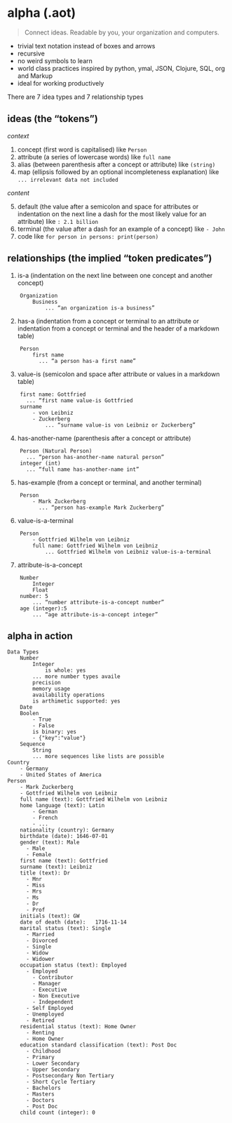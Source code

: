 # alpha (.aot)

> Connect ideas. Readable by you, your organization and computers.

- trivial text notation instead of boxes and arrows
- recursive
- no weird symbols to learn
- world class practices inspired by python, ymal, JSON, Clojure, SQL, org and Markup
- ideal for working productively

There are 7 idea types and 7 relationship types

## ideas (the “tokens”)

*context*

1. concept (first word is capitalised) like `Person`
2. attribute (a series of lowercase words) like `full name`
3. alias (between parenthesis after a concept or attribute) like `(string)`
4. map (ellipsis followed by an optional incompleteness explanation) like `... irrelevant data not included`

*content*

5. default (the value after a semicolon and space for attributes or indentation on the next line a dash for the most likely value for an attribute) like `: 2.1 billion`
6. terminal (the value after a dash for an example of a concept) like `- John`
7. code like `for person in persons: print(person)`

## relationships (the implied “token predicates”)

1. is-a (indentation on the next line between one concept and another concept)

```
    Organization
        Business
            ... “an organization is-a business”
```

2. has-a (indentation from a concept or terminal to an attribute or indentation from a concept or terminal and the header of a markdown table)

```
    Person
        first name
          ... “a person has-a first name”
```
3. value-is (semicolon and space after attribute or values in a markdown table)

```
    first name: Gottfried
      ... “first name value-is Gottfried
    surname
        - von Leibniz
        - Zuckerberg
            ... “surname value-is von Leibniz or Zuckerberg”
```
4. has-another-name (parenthesis after a concept or attribute)

```
    Person (Natural Person)
      ... “person has-another-name natural person”
    integer (int)
      ... “full name has-another-name int”
```
5. has-example (from a concept or terminal, and  another terminal)

```
    Person
        - Mark Zuckerberg
          ... “person has-example Mark Zuckerberg”
```
6. value-is-a-terminal

```
    Person
        - Gottfried Wilhelm von Leibniz
        full name: Gottfried Wilhelm von Leibniz
            ... Gottfried Wilhelm von Leibniz value-is-a-terminal
```
7. attribute-is-a-concept

```
    Number
        Integer
        Float
    number: 5
        ... “number attribute-is-a-concept number”
    age (integer):5
        ... “age attribute-is-a-concept integer”
```

## alpha in action

```
Data Types
    Number
        Integer
            is whole: yes
        ... more number types availe
        precision
        memory usage
        availability operations
        is arthimetic supported: yes
    Date
    Boolen
        - True
        - False
        is binary: yes
        - {"key":"value"}
    Sequence
        String
        ... more sequences like lists are possible
Country
    - Germany
    - United States of America
Person
    - Mark Zuckerberg
    - Gottfried Wilhelm von Leibniz
    full name (text): Gottfried Wilhelm von Leibniz
    home language (text): Latin
        - German
        - French
        - ...
    nationality (country): Germany
    birthdate (date): 1646-07-01
    gender (text): Male
      - Male
      - Female
    first name (text): Gottfried
    surname (text): Leibniz
    title (text): Dr
      - Mnr
      - Miss
      - Mrs
      - Ms
      - Dr
      - Prof
    initials (text): GW
    date of death (date): 	1716-11-14 
    marital status (text): Single
      - Married
      - Divorced
      - Single
      - Widow
      - Widower
    occupation status (text): Employed
      - Employed
        - Contributor
        - Manager
        - Executive
        - Non Executive
        - Independent
      - Self Employed
      - Unemployed
      - Retired
    residential status (text): Home Owner
      - Renting
      - Home Owner
    education standard classification (text): Post Doc
      - Childhood
      - Primary
      - Lower Secondary
      - Upper Secondary
      - Postsecondary Non Tertiary
      - Short Cycle Tertiary
      - Bachelors
      - Masters
      - Doctors
      - Post Doc
    child count (integer): 0

```
